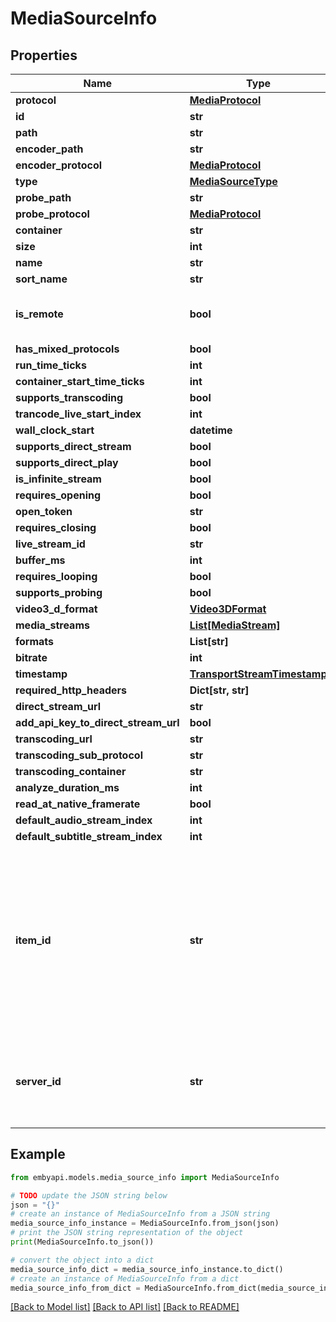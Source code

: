 # MediaSourceInfo


## Properties

Name | Type | Description | Notes
------------ | ------------- | ------------- | -------------
**protocol** | [**MediaProtocol**](MediaProtocol.md) |  | [optional] 
**id** | **str** |  | [optional] 
**path** | **str** |  | [optional] 
**encoder_path** | **str** |  | [optional] 
**encoder_protocol** | [**MediaProtocol**](MediaProtocol.md) |  | [optional] 
**type** | [**MediaSourceType**](MediaSourceType.md) |  | [optional] 
**probe_path** | **str** |  | [optional] 
**probe_protocol** | [**MediaProtocol**](MediaProtocol.md) |  | [optional] 
**container** | **str** |  | [optional] 
**size** | **int** |  | [optional] 
**name** | **str** |  | [optional] 
**sort_name** | **str** |  | [optional] 
**is_remote** | **bool** | Differentiate internet url vs local network | [optional] 
**has_mixed_protocols** | **bool** |  | [optional] 
**run_time_ticks** | **int** |  | [optional] 
**container_start_time_ticks** | **int** |  | [optional] 
**supports_transcoding** | **bool** |  | [optional] 
**trancode_live_start_index** | **int** |  | [optional] 
**wall_clock_start** | **datetime** |  | [optional] 
**supports_direct_stream** | **bool** |  | [optional] 
**supports_direct_play** | **bool** |  | [optional] 
**is_infinite_stream** | **bool** |  | [optional] 
**requires_opening** | **bool** |  | [optional] 
**open_token** | **str** |  | [optional] 
**requires_closing** | **bool** |  | [optional] 
**live_stream_id** | **str** |  | [optional] 
**buffer_ms** | **int** |  | [optional] 
**requires_looping** | **bool** |  | [optional] 
**supports_probing** | **bool** |  | [optional] 
**video3_d_format** | [**Video3DFormat**](Video3DFormat.md) |  | [optional] 
**media_streams** | [**List[MediaStream]**](MediaStream.md) |  | [optional] 
**formats** | **List[str]** |  | [optional] 
**bitrate** | **int** |  | [optional] 
**timestamp** | [**TransportStreamTimestamp**](TransportStreamTimestamp.md) |  | [optional] 
**required_http_headers** | **Dict[str, str]** |  | [optional] 
**direct_stream_url** | **str** |  | [optional] 
**add_api_key_to_direct_stream_url** | **bool** |  | [optional] 
**transcoding_url** | **str** |  | [optional] 
**transcoding_sub_protocol** | **str** |  | [optional] 
**transcoding_container** | **str** |  | [optional] 
**analyze_duration_ms** | **int** |  | [optional] 
**read_at_native_framerate** | **bool** |  | [optional] 
**default_audio_stream_index** | **int** |  | [optional] 
**default_subtitle_stream_index** | **int** |  | [optional] 
**item_id** | **str** | Used only by our Windows app. Not used by Emby Server. The id of the item that this mediasource belongs to, if there is one Also used by Emby for Kodi | [optional] 
**server_id** | **str** | Used only by our Windows app. Not used by Emby Server. | [optional] 

## Example

```python
from embyapi.models.media_source_info import MediaSourceInfo

# TODO update the JSON string below
json = "{}"
# create an instance of MediaSourceInfo from a JSON string
media_source_info_instance = MediaSourceInfo.from_json(json)
# print the JSON string representation of the object
print(MediaSourceInfo.to_json())

# convert the object into a dict
media_source_info_dict = media_source_info_instance.to_dict()
# create an instance of MediaSourceInfo from a dict
media_source_info_from_dict = MediaSourceInfo.from_dict(media_source_info_dict)
```
[[Back to Model list]](../README.md#documentation-for-models) [[Back to API list]](../README.md#documentation-for-api-endpoints) [[Back to README]](../README.md)


